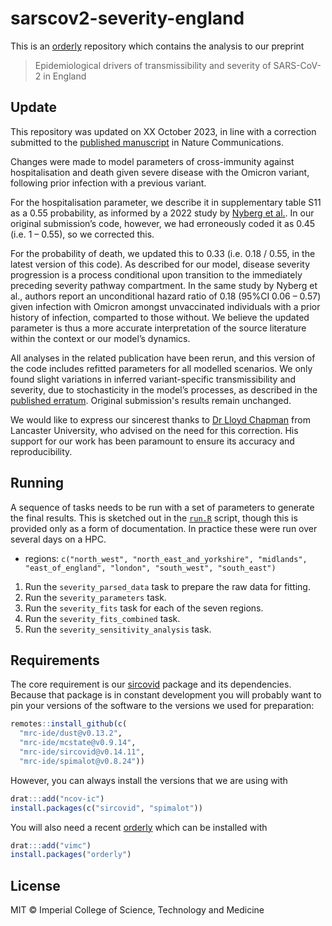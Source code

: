 # sarscov2-severity-england

This is an [orderly](https://www.vaccineimpact.org/orderly/) repository which contains the analysis to our preprint

> Epidemiological drivers of transmissibility and severity of SARS-CoV-2 in England

## Update

This repository was updated on XX October 2023, in line with a correction submitted to the [published manuscript](https://doi.org/10.1038/s41467-023-39661-5) in Nature Communications.

Changes were made to model parameters of cross-immunity against hospitalisation and death given severe disease with the Omicron variant, following prior infection with a previous variant.

For the hospitalisation parameter, we describe it in supplementary table S11 as a 0.55 probability, as informed by a 2022 study by [Nyberg et al.](https://www.thelancet.com/journals/lancet/article/PIIS0140-6736(22)00462-7/fulltext). In our original submission’s code, however, we had erroneously coded it as 0.45 (i.e. 1 – 0.55), so we corrected this.

For the probability of death, we updated this to 0.33 (i.e. 0.18 / 0.55, in the latest version of this code). As described for our model, disease severity progression is a process conditional upon transition to the immediately preceding severity pathway compartment. In the same study by Nyberg et al., authors report an unconditional hazard ratio of 0.18 (95%CI 0.06 – 0.57) given infection with Omicron amongst unvaccinated individuals with a prior history of infection, comparted to those without. We believe the updated parameter is thus a more accurate interpretation of the source literature within the context or our model’s dynamics.

All analyses in the related publication have been rerun, and this version of the code includes refitted parameters for all modelled scenarios. We only found slight variations in inferred variant-specific transmissibility and severity, due to stochasticity in the model’s processes, as described in the [published erratum](). Original submission's results remain unchanged.

We would like to express our sincerest thanks to [Dr Lloyd Chapman](https://www.research.lancs.ac.uk/portal/en/people/lloyd-chapman(83f5fa20-c802-49e2-82e7-43e111f41f70).html) from Lancaster University, who advised on the need for this correction. His support for our work has been paramount to ensure its accuracy and reproducibility.


## Running

A sequence of tasks needs to be run with a set of parameters to generate the final results.  This is sketched out in the [`run.R`](run.R) script, though this is provided only as a form of documentation. In practice these were run over several days on a HPC.

* regions: `c("north_west", "north_east_and_yorkshire", "midlands", "east_of_england", "london", "south_west", "south_east")`

1. Run the `severity_parsed_data` task to prepare the raw data for fitting.
2. Run the `severity_parameters` task.
3. Run the `severity_fits` task for each of the seven regions. 
4. Run the `severity_fits_combined` task.
5. Run the `severity_sensitivity_analysis` task.

## Requirements

The core requirement is our [sircovid](https://mrc-ide.github.io/sircovid/) package and its dependencies. Because that package is in constant development you will probably want to pin your versions of the software to the versions we used for preparation:

```r
remotes::install_github(c(
  "mrc-ide/dust@v0.13.2",
  "mrc-ide/mcstate@v0.9.14",
  "mrc-ide/sircovid@v0.14.11",
  "mrc-ide/spimalot@v0.8.24"))
```

However, you can always install the versions that we are using with

```r
drat:::add("ncov-ic")
install.packages(c("sircovid", "spimalot"))
```

You will also need a recent [orderly](https://www.vaccineimpact.org/orderly/) which can be installed with

```r
drat:::add("vimc")
install.packages("orderly")
```

## License

MIT © Imperial College of Science, Technology and Medicine
